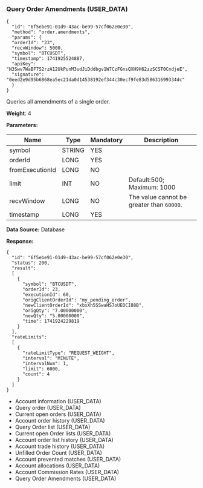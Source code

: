 ### Query Order Amendments (USER\_DATA)​

```
{  
  "id": "6f5ebe91-01d9-43ac-be99-57cf062e0e30",  
  "method": "order.amendments",  
  "params": {  
  "orderId": "23",  
  "recvWindow": 5000,  
  "symbol": "BTCUSDT",  
  "timestamp": 1741925524887,  
  "apiKey": "N3Swv7WaBF7S2rzA12UkPunM3udJiDddbgv1W7CzFGnsQXH9H62zzSCST0CndjeE",  
  "signature": "0eed2e9d95b6868ea5ec21da0d14538192ef344c30ecf9fe83d58631699334dc"  
  }  
}
```

Queries all amendments of a single order.

**Weight**:
4

**Parameters:**

| Name | Type | Mandatory | Description |
| --- | --- | --- | --- |
| symbol | STRING | YES |  |
| orderId | LONG | YES |  |
| fromExecutionId | LONG | NO |  |
| limit | INT | NO | Default:500; Maximum: 1000 |
| recvWindow | LONG | NO | The value cannot be greater than `60000`. |
| timestamp | LONG | YES |  |

**Data Source:**
Database

**Response:**

```
{  
  "id": "6f5ebe91-01d9-43ac-be99-57cf062e0e30",  
  "status": 200,  
  "result":  
  [  
    {  
      "symbol": "BTCUSDT",  
      "orderId": 23,  
      "executionId": 60,  
      "origClientOrderId": "my_pending_order",  
      "newClientOrderId": "xbxXh5SSwaHS7oUEOCI88B",  
      "origQty": "7.00000000",  
      "newQty": "5.00000000",  
      "time": 1741924229819  
    }  
  ],  
  "rateLimits":  
  [  
    {  
      "rateLimitType": "REQUEST_WEIGHT",  
      "interval": "MINUTE",  
      "intervalNum": 1,  
      "limit": 6000,  
      "count": 4  
    }  
  ]  
}
```

* Account information (USER\_DATA)
* Query order (USER\_DATA)
* Current open orders (USER\_DATA)
* Account order history (USER\_DATA)
* Query Order list (USER\_DATA)
* Current open Order lists (USER\_DATA)
* Account order list history (USER\_DATA)
* Account trade history (USER\_DATA)
* Unfilled Order Count (USER\_DATA)
* Account prevented matches (USER\_DATA)
* Account allocations (USER\_DATA)
* Account Commission Rates (USER\_DATA)
* Query Order Amendments (USER\_DATA)